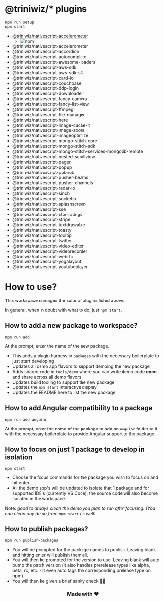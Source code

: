 # @triniwiz/\* plugins

```
npm run setup
npm start
```

- [@triniwiz/nativescript-accelerometer](https://github.com/triniwiz/nativescript-plugins/tree/master/packages/nativescript-accelerometer)
  - [![npm](https://img.shields.io/npm/dm/@triniwiz/nativescript-accelerometer.svg)](https://www.npmjs.com/package/@triniwiz/nativescript-accelerometer)
- @triniwiz/nativescript-accelerometer
- @triniwiz/nativescript-accordion
- @triniwiz/nativescript-autocomplete
- @triniwiz/nativescript-awesome-loaders
- @triniwiz/nativescript-aws-sdk
- @triniwiz/nativescript-aws-sdk-s3
- @triniwiz/nativescript-card-io
- @triniwiz/nativescript-couchbase
- @triniwiz/nativescript-ddp-login
- @triniwiz/nativescript-downloader
- @triniwiz/nativescript-fancy-camera
- @triniwiz/nativescript-fancy-list-view
- @triniwiz/nativescript-ffmpeg
- @triniwiz/nativescript-file-manager
- @triniwiz/nativescript-here
- @triniwiz/nativescript-image-cache-it
- @triniwiz/nativescript-image-zoom
- @triniwiz/nativescript-imageoptimize
- @triniwiz/nativescript-mongo-stitch-core
- @triniwiz/nativescript-mongo-stitch-sdk
- @triniwiz/nativescript-mongo-stitch-services-mongodb-remote
- @triniwiz/nativescript-nested-scrollview
- @triniwiz/nativescript-pager
- @triniwiz/nativescript-popup
- @triniwiz/nativescript-pubnub
- @triniwiz/nativescript-pusher-beams
- @triniwiz/nativescript-pusher-channels
- @triniwiz/nativescript-radar-io
- @triniwiz/nativescript-sinch
- @triniwiz/nativescript-socketio
- @triniwiz/nativescript-splashscreen
- @triniwiz/nativescript-sse
- @triniwiz/nativescript-star-ratings
- @triniwiz/nativescript-stripe
- @triniwiz/nativescript-textdrawable
- @triniwiz/nativescript-toasty
- @triniwiz/nativescript-tooltip
- @triniwiz/nativescript-twitter
- @triniwiz/nativescript-video-editor
- @triniwiz/nativescript-videorecorder
- @triniwiz/nativescript-webrtc
- @triniwiz/nativescript-yogalayout
- @triniwiz/nativescript-youtubeplayer

# How to use?

This workspace manages the suite of plugins listed above.

In general, when in doubt with what to do, just `npm start`.

## How to add a new package to workspace?

```
npm run add
```

At the prompt, enter the name of the new package.

- This adds a plugin harness in `packages` with the necessary boilerplate to just start developing
- Updates all demo app flavors to support demoing the new package
- Adds shared code in `tools/demo` where you can write demo code **once** and share across all demo flavors
- Updates build tooling to support the new package
- Updates the `npm start` interactive display
- Updates the README here to list the new package

## How to add Angular compatibility to a package

```
npm run add-angular
```

At the prompt, enter the name of the package to add an `angular` folder to it with the necessary boilerplate to provide Angular support to the package.

## How to focus on just 1 package to develop in isolation

```
npm start
```

- Choose the focus commands for the package you wish to focus on and hit enter.
- All the demo app's will be updated to isolate that 1 package and for supported IDE's (currently VS Code), the source code will also become isolated in the workspace.

Note: _good to always clean the demo you plan to run after focusing. (You can clean any demo from `npm start` as well)_

## How to publish packages?

```
npm run publish-packages
```

- You will be prompted for the package names to publish. Leaving blank and hitting enter will publish them all.
- You will then be prompted for the version to use. Leaving blank will auto bump the patch version (it also handles prerelease types like alpha, beta, rc, etc. - It even auto tags the corresponding prelease type on npm).
- You will then be given a brief sanity check 🧠😊

<h3 align="center">Made with ❤️</h3>
